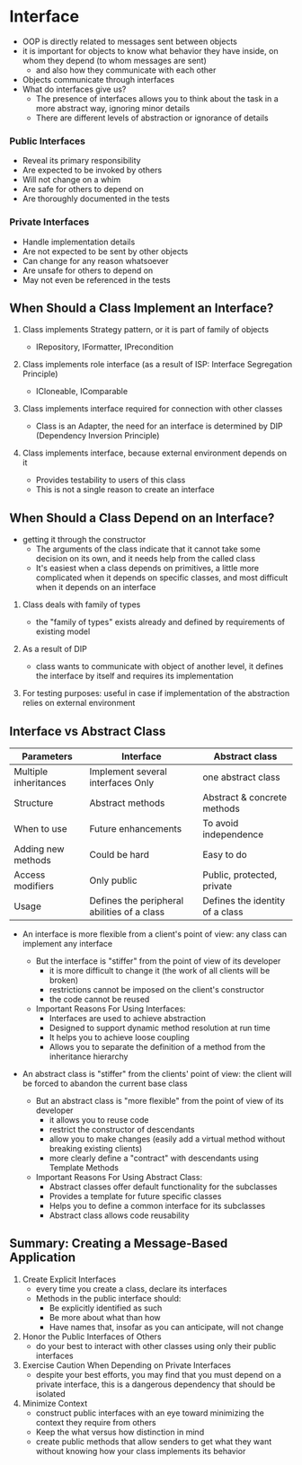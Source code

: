 # Interface

- OOP is directly related to messages sent between objects
- it is important for objects to know what behavior they have inside, on whom they depend (to whom messages are sent)
  - and also how they communicate with each other
- Objects communicate through interfaces
- What do interfaces give us?
  - The presence of interfaces allows you to think about the task in a more abstract way, ignoring minor details
  - There are different levels of abstraction or ignorance of details

### Public Interfaces

- Reveal its primary responsibility
- Are expected to be invoked by others
- Will not change on a whim
- Are safe for others to depend on
- Are thoroughly documented in the tests

### Private Interfaces

- Handle implementation details
- Are not expected to be sent by other objects
- Can change for any reason whatsoever
- Are unsafe for others to depend on
- May not even be referenced in the tests

## When Should a Class Implement an Interface?

1. Class implements Strategy pattern, or it is part of family of objects

   - IRepository, IFormatter, IPrecondition

2. Class implements role interface (as a result of ISP: Interface Segregation Principle)

   - ICloneable, IComparable

3. Class implements interface required for connection with other classes

   - Class is an Adapter, the need for an interface is determined by DIP (Dependency Inversion Principle)

4. Class implements interface, because external environment depends on it

   - Provides testability to users of this class
   - This is not a single reason to create an interface

## When Should a Class Depend on an Interface?

- getting it through the constructor
  - The arguments of the class indicate that it cannot take some decision on its own, and it needs help from the called class
  - It's easiest when a class depends on primitives, a little more complicated when it depends on specific classes, and most difficult when it depends on an interface

1. Class deals with family of types

   - the "family of types" exists already and defined by requirements of existing model

2. As a result of DIP

   - class wants to communicate with object of another level, it defines the interface by itself and requires its implementation

3. For testing purposes: useful in case if implementation of the abstraction relies on external environment

## Interface vs Abstract Class

| Parameters            | Interface                                   | Abstract class                  |
| --------------------- | ------------------------------------------- | ------------------------------- |
| Multiple inheritances | Implement several interfaces Only           | one abstract class              |
| Structure             | Abstract methods                            | Abstract & concrete methods     |
| When to use           | Future enhancements                         | To avoid independence           |
| Adding new methods    | Could be hard                               | Easy to do                      |
| Access modifiers      | Only public                                 | Public, protected, private      |
| Usage                 | Defines the peripheral abilities of a class | Defines the identity of a class |

- An interface is more flexible from a client's point of view: any class can implement any interface

  - But the interface is "stiffer" from the point of view of its developer
    - it is more difficult to change it (the work of all clients will be broken)
    - restrictions cannot be imposed on the client's constructor
    - the code cannot be reused
  - Important Reasons For Using Interfaces:
    - Interfaces are used to achieve abstraction
    - Designed to support dynamic method resolution at run time
    - It helps you to achieve loose coupling
    - Allows you to separate the definition of a method from the inheritance hierarchy

- An abstract class is "stiffer" from the clients' point of view: the client will be forced to abandon the current base class
  - But an abstract class is "more flexible" from the point of view of its developer
    - it allows you to reuse code
    - restrict the constructor of descendants
    - allow you to make changes (easily add a virtual method without breaking existing clients)
    - more clearly define a "contract" with descendants using Template Methods
  - Important Reasons For Using Abstract Class:
    - Abstract classes offer default functionality for the subclasses
    - Provides a template for future specific classes
    - Helps you to define a common interface for its subclasses
    - Abstract class allows code reusability

## Summary: Creating a Message-Based Application

1. Create Explicit Interfaces
   - every time you create a class, declare its interfaces
   - Methods in the public interface should:
     - Be explicitly identified as such
     - Be more about what than how
     - Have names that, insofar as you can anticipate, will not change
2. Honor the Public Interfaces of Others
   - do your best to interact with other classes using only their public interfaces
3. Exercise Caution When Depending on Private Interfaces
   - despite your best efforts, you may find that you must depend on a private interface, this is a dangerous dependency that should be isolated
4. Minimize Context
   - construct public interfaces with an eye toward minimizing the context they require from others
   - Keep the what versus how distinction in mind
   - create public methods that allow senders to get what they want without knowing how your class implements its behavior
